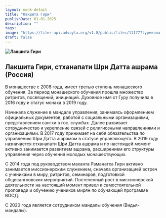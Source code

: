```yaml
---
layout: monk-detail
title: "Лакшита Гири"
publishDate: 01-01-2025
description: ""
tags:
image: "https://filer-api.advayta.org/v1.0/public/files/11177?type=small"
draft: false
---
```


**![Лакшита Гири](https://filer-api.advayta.org/v1.0/public/files/11177?size=medium "Лакшита Гири")** 

## Лакшита Гири, стханапати Шри Датта ашрама (Россия) 
 В монашестве с 2008 года, имеет третью ступень монашеского обучения. За период монашеского обучения прошла множество ритритов, посвящений, инициаций. Духовное имя от Гуру получила в 2016 году и статус монаха в 2019 году.

  
 Начинала служение в мандале управления, занимаясь оформлением официальных документов, работой с социальными организациями, представлением сангхи в гос. службах. Далее развивает сотрудничество и укрепление связей с религиозными направлениями и организациями. В 2017 году принимает на себя обязательства по управлению Шри Датта ашрамом в статусе управляющего. В 2019 году назначается стханапати Шри Датта ашрама и по настоящей момент активно занимается развитием ашрама, расширением его структуры управления через обучения молодых монашествующих.

  
 С 2014 года под руководством маханта Раманатха Гири активно занимается миссионерским служением, сначала организацией встреч с учениками в миру, ритритов, семинаров, подготовкой общесангховских мероприятий. Постепенный рост в миссионерской деятельности на настоящий момент привел к самостоятельной проповеди и обучению учеников мирян по обучающей программе ВОСД.

  
 С 2020 года является сотрудником мандалы обучения (Видья-мандалы).
  
  
